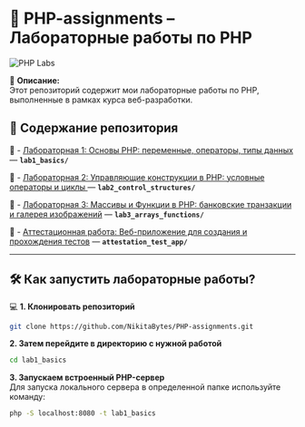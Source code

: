 # 🐘 PHP-assignments  – Лабораторные работы по PHP  

![PHP Labs](https://upload.wikimedia.org/wikipedia/commons/2/27/PHP-logo.svg)  

📌 **Описание:**  
Этот репозиторий содержит мои лабораторные работы по PHP, выполненные в рамках курса веб-разработки.  

## 🚀 **Содержание репозитория**  

🔹 - [Лабораторная 1: Основы PHP: переменные, операторы, типы данных](lab1_basics/) — **`lab1_basics/`**

🔹 - [Лабораторная 2: Управляющие конструкции в PHP: условные операторы и циклы ](lab2_control_structures/) — **`lab2_control_structures/`**

🔹 - [Лабораторная 3: Массивы и Функции в PHP: банковские транзакции и галерея изображений](lab3_arrays_functions/) — **`lab3_arrays_functions/`**

🔹 - [Аттестационная работа: Веб-приложение для создания и прохождения тестов](attestation_test_app/) — **`attestation_test_app/`**

---

## 🛠 **Как запустить лабораторные работы?**  

💻 **1. Клонировать репозиторий**  
```sh
git clone https://github.com/NikitaBytes/PHP-assignments.git
```
**2. Затем перейдите в директорию с нужной работой**
```sh
cd lab1_basics
```
**3. Запускаем встроенный PHP-сервер**<br>
Для запуска локального сервера в определенной папке используйте команду:
```sh
php -S localhost:8080 -t lab1_basics
```
